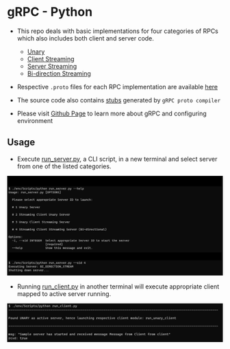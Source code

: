 # gRPC - Python

- This repo deals with basic implementations for four categories of RPCs which also includes both client and server code.

  - [Unary](./src/unary/)
  - [Client Streaming](./src/stream_client/)
  - [Server Streaming](./src/stream_server/)
  - [Bi-direction Streaming](./src/stream_bi_directional/)

- Respective `.proto` files for each RPC implementation are available [here](./protos/)
- The source code also contains [stubs](./src/protos/) generated by `gRPC proto compiler`
- Please visit [Github Page](https://bnvsp.github.io/grpc-python/) to learn more about gRPC and configuring environment

## Usage

- Execute [run_server.py](./run_server.py), a CLI script, in a new terminal and select server from one of the listed categories.

![Using run_server.py](./server_usage.png)

- Running [run_client.py](./run_client.py) in another terminal will execute appropriate client mapped to active server running.

![Using run_client.py](./client_usage.png)
